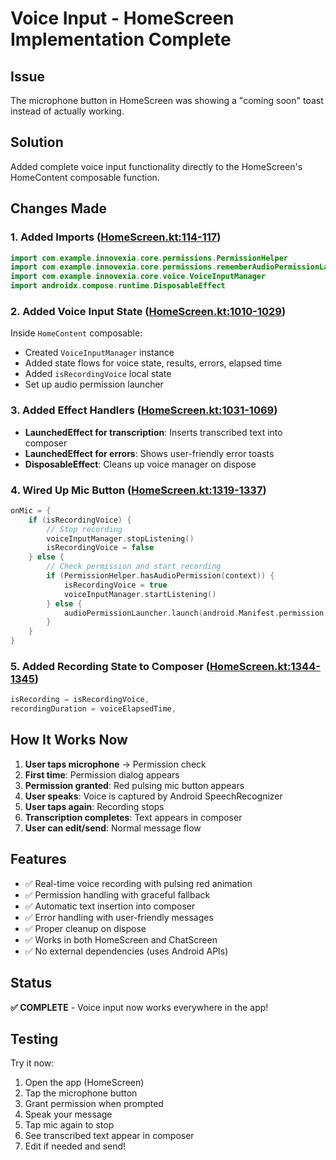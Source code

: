 # Voice Input - HomeScreen Implementation Complete

## Issue
The microphone button in HomeScreen was showing a "coming soon" toast instead of actually working.

## Solution
Added complete voice input functionality directly to the HomeScreen's HomeContent composable function.

## Changes Made

### 1. Added Imports ([HomeScreen.kt:114-117](app/src/main/java/com/example/innovexia/ui/screens/HomeScreen.kt#L114-L117))
```kotlin
import com.example.innovexia.core.permissions.PermissionHelper
import com.example.innovexia.core.permissions.rememberAudioPermissionLauncher
import com.example.innovexia.core.voice.VoiceInputManager
import androidx.compose.runtime.DisposableEffect
```

### 2. Added Voice Input State ([HomeScreen.kt:1010-1029](app/src/main/java/com/example/innovexia/ui/screens/HomeScreen.kt#L1010-L1029))
Inside `HomeContent` composable:
- Created `VoiceInputManager` instance
- Added state flows for voice state, results, errors, elapsed time
- Added `isRecordingVoice` local state
- Set up audio permission launcher

### 3. Added Effect Handlers ([HomeScreen.kt:1031-1069](app/src/main/java/com/example/innovexia/ui/screens/HomeScreen.kt#L1031-L1069))
- **LaunchedEffect for transcription**: Inserts transcribed text into composer
- **LaunchedEffect for errors**: Shows user-friendly error toasts
- **DisposableEffect**: Cleans up voice manager on dispose

### 4. Wired Up Mic Button ([HomeScreen.kt:1319-1337](app/src/main/java/com/example/innovexia/ui/screens/HomeScreen.kt#L1319-L1337))
```kotlin
onMic = {
    if (isRecordingVoice) {
        // Stop recording
        voiceInputManager.stopListening()
        isRecordingVoice = false
    } else {
        // Check permission and start recording
        if (PermissionHelper.hasAudioPermission(context)) {
            isRecordingVoice = true
            voiceInputManager.startListening()
        } else {
            audioPermissionLauncher.launch(android.Manifest.permission.RECORD_AUDIO)
        }
    }
}
```

### 5. Added Recording State to Composer ([HomeScreen.kt:1344-1345](app/src/main/java/com/example/innovexia/ui/screens/HomeScreen.kt#L1344-L1345))
```kotlin
isRecording = isRecordingVoice,
recordingDuration = voiceElapsedTime,
```

## How It Works Now

1. **User taps microphone** → Permission check
2. **First time**: Permission dialog appears
3. **Permission granted**: Red pulsing mic button appears
4. **User speaks**: Voice is captured by Android SpeechRecognizer
5. **User taps again**: Recording stops
6. **Transcription completes**: Text appears in composer
7. **User can edit/send**: Normal message flow

## Features
- ✅ Real-time voice recording with pulsing red animation
- ✅ Permission handling with graceful fallback
- ✅ Automatic text insertion into composer
- ✅ Error handling with user-friendly messages
- ✅ Proper cleanup on dispose
- ✅ Works in both HomeScreen and ChatScreen
- ✅ No external dependencies (uses Android APIs)

## Status
**✅ COMPLETE** - Voice input now works everywhere in the app!

## Testing
Try it now:
1. Open the app (HomeScreen)
2. Tap the microphone button
3. Grant permission when prompted
4. Speak your message
5. Tap mic again to stop
6. See transcribed text appear in composer
7. Edit if needed and send!
